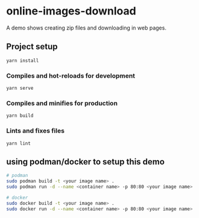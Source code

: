 # online-images-download

A demo shows creating zip files and downloading in web pages.

## Project setup
```
yarn install
```

### Compiles and hot-reloads for development
```
yarn serve
```

### Compiles and minifies for production
```
yarn build
```

### Lints and fixes files
```
yarn lint
```

## using podman/docker to setup this demo

```bash
# podman
sudo podman build -t <your image name> .
sudo podman run -d --name <container name> -p 80:80 <your image name>

# docker
sudo docker build -t <your image name> .
sudo docker run -d --name <container name> -p 80:80 <your image name>
```
